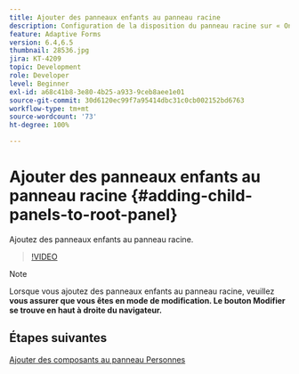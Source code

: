 ```yaml
---
title: Ajouter des panneaux enfants au panneau racine
description: Configuration de la disposition du panneau racine sur « Onglets à gauche » et ajout de panneaux enfants au panneau racine.
feature: Adaptive Forms
version: 6.4,6.5
thumbnail: 28536.jpg
jira: KT-4209
topic: Development
role: Developer
level: Beginner
exl-id: a68c41b8-3e80-4b25-a933-9ceb8aee1e01
source-git-commit: 30d6120ec99f7a95414dbc31c0cb002152bd6763
workflow-type: tm+mt
source-wordcount: '73'
ht-degree: 100%

---
```


# Ajouter des panneaux enfants au panneau racine {#adding-child-panels-to-root-panel}

Ajoutez des panneaux enfants au panneau racine.


>[!VIDEO](https://video.tv.adobe.com/v/28536?quality=12&learn=on)

>[!NOTE]
>Lorsque vous ajoutez des panneaux enfants au panneau racine, veuillez **vous assurer que vous êtes en mode de modification. Le bouton Modifier se trouve en haut à droite du navigateur.**

## Étapes suivantes

[Ajouter des composants au panneau Personnes](./adding-components-to-people-panel.md)
